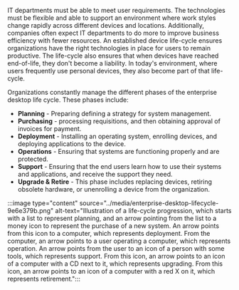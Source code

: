 IT departments must be able to meet user requirements. The technologies must be flexible and able to support an environment where work styles change rapidly across different devices and locations. Additionally, companies often expect IT departments to do more to improve business efficiency with fewer resources. An established device life-cycle ensures organizations have the right technologies in place for users to remain productive. The life-cycle also ensures that when devices have reached end-of-life, they don't become a liability. In today's environment, where users frequently use personal devices, they also become part of that life-cycle.

Organizations constantly manage the different phases of the enterprise desktop life cycle. These phases include:

 -  **Planning** \- Preparing defining a strategy for system management.
 -  **Purchasing** \- processing requisitions, and then obtaining approval of invoices for payment.
 -  **Deployment** \- Installing an operating system, enrolling devices, and deploying applications to the device.
 -  **Operations** \- Ensuring that systems are functioning properly and are protected.
 -  **Support** \- Ensuring that the end users learn how to use their systems and applications, and receive the support they need.
 -  **Upgrade &amp; Retire** \- This phase includes replacing devices, retiring obsolete hardware, or unenrolling a device from the organization.

:::image type="content" source="../media/enterprise-desktop-lifecycle-9e6e379b.png" alt-text="Illustration of a life-cycle progression, which starts with a list to represent planning, and an arrow pointing from the list to a money icon to represent the purchase of a new system. An arrow points from this icon to a computer, which represents deployment. From the computer, an arrow points to a user operating a computer, which represents operation. An arrow points from the user to an icon of a person with some tools, which represents support. From this icon, an arrow points to an icon of a computer with a CD next to it, which represents upgrading. From this icon, an arrow points to an icon of a computer with a red X on it, which represents retirement.":::
